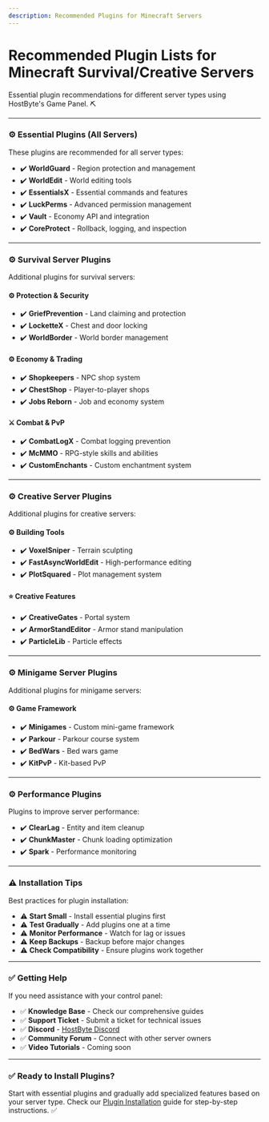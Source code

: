 ```yaml
---
description: Recommended Plugins for Minecraft Servers
---
```


# Recommended Plugin Lists for Minecraft Survival/Creative Servers

Essential plugin recommendations for different server types using HostByte's Game Panel. ⛏️

***

### ⚙️ Essential Plugins (All Servers)

These plugins are recommended for all server types:

* ✔️ **WorldGuard** - Region protection and management
* ✔️ **WorldEdit** - World editing tools
* ✔️ **EssentialsX** - Essential commands and features
* ✔️ **LuckPerms** - Advanced permission management
* ✔️ **Vault** - Economy API and integration
* ✔️ **CoreProtect** - Rollback, logging, and inspection

***

### ⚙️ Survival Server Plugins

Additional plugins for survival servers:

#### ⚙️ Protection & Security

* ✔️ **GriefPrevention** - Land claiming and protection
* ✔️ **LocketteX** - Chest and door locking
* ✔️ **WorldBorder** - World border management

#### ⚙️ Economy & Trading

* ✔️ **Shopkeepers** - NPC shop system
* ✔️ **ChestShop** - Player-to-player shops
* ✔️ **Jobs Reborn** - Job and economy system

#### ⚔️ Combat & PvP

* ✔️ **CombatLogX** - Combat logging prevention
* ✔️ **McMMO** - RPG-style skills and abilities
* ✔️ **CustomEnchants** - Custom enchantment system

***

### ⚙️ Creative Server Plugins

Additional plugins for creative servers:

#### ⚙️ Building Tools

* ✔️ **VoxelSniper** - Terrain sculpting
* ✔️ **FastAsyncWorldEdit** - High-performance editing
* ✔️ **PlotSquared** - Plot management system

#### ⭐ Creative Features

* ✔️ **CreativeGates** - Portal system
* ✔️ **ArmorStandEditor** - Armor stand manipulation
* ✔️ **ParticleLib** - Particle effects

***

### ⚙️ Minigame Server Plugins

Additional plugins for minigame servers:

#### ⚙️ Game Framework

* ✔️ **Minigames** - Custom mini-game framework
* ✔️ **Parkour** - Parkour course system
* ✔️ **BedWars** - Bed wars game
* ✔️ **KitPvP** - Kit-based PvP

***

### ⚙️ Performance Plugins

Plugins to improve server performance:

* ✔️ **ClearLag** - Entity and item cleanup
* ✔️ **ChunkMaster** - Chunk loading optimization
* ✔️ **Spark** - Performance monitoring

***

### ⚠️ Installation Tips

Best practices for plugin installation:

* ⚠️ **Start Small** - Install essential plugins first
* ⚠️ **Test Gradually** - Add plugins one at a time
* ⚠️ **Monitor Performance** - Watch for lag or issues
* ⚠️ **Keep Backups** - Backup before major changes
* ⚠️ **Check Compatibility** - Ensure plugins work together

***

### ✅ Getting Help

If you need assistance with your control panel:

* ✅ **Knowledge Base** - Check our comprehensive guides
* ✅ **Support Ticket** - Submit a ticket for technical issues
* ✅ **Discord** - [HostByte Discord](https://discord.gg/9q8xRVnqXh)
* ✅ **Community Forum** - Connect with other server owners
* ✅ **Video Tutorials** - Coming soon

***

### ✅ Ready to Install Plugins?

Start with essential plugins and gradually add specialized features based on your server type. Check our [Plugin Installation](https://www.hostbyte.net/billing/knowledgebase/15/How-to-Install-a-Minecraft-Plugin.html) guide for step-by-step instructions. ✅
